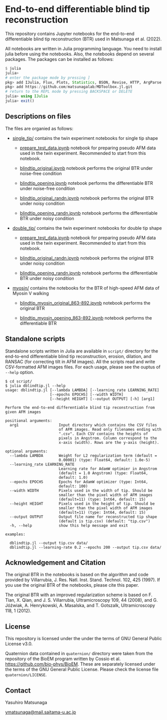 # End-to-end differentiable blind tip reconstruction

This repository contains Jupyter notebooks for the end-to-end differentiable blind tip reconstruction (BTR) used in Matsunaga et al. (2022). 

All notebooks are written in Julia programming language. You need to install julia before using the notebooks. 
Also, the notebooks depend on several packages. The packages can be installed as follows:

```julia
$ julia
julia> 
# enter the package mode by pressing ]
pkg> add IJulia, Flux, Plots, Statistics, BSON, Revise, HTTP, ArgParse
pkg> add https://github.com/matsunagalab/MDToolbox.jl.git
# return to the REPL mode by pressing BACKSPACE or DELETE
julia> using IJulia
julia> exit()
```

## Descriptions on files

The files are organied as follows:

- [single_tip/](https://github.com/matsunagalab/differentiable_BTR/tree/main/single_tip) contains the twin experiment notebooks for single tip shape

  - [prepare_test_data.ipynb](https://github.com/matsunagalab/differentiable_BTR/blob/main/single_tip/prepare_test_data.ipynb) notebook for preparing pseudo AFM data used in the twin experiment. Recommended to start from this notebook. 

  - [blindtip_original.ipynb](https://github.com/matsunagalab/differentiable_BTR/blob/main/single_tip/blindtip_original.ipynb) notebook performs the original BTR under noise-free condition
 
  - [blindtip_opening.ipynb](https://github.com/matsunagalab/differentiable_BTR/blob/main/single_tip/blindtip_opening.ipynb) notebook performs the differentiable BTR under noise-free condition

  - [blindtip_original_randn.ipynb](https://github.com/matsunagalab/differentiable_BTR/blob/main/single_tip/blindtip_original_randn.ipynb) notebook performs the original BTR under noisy condition
 
  - [blindtip_opening_randn.ipynb](https://github.com/matsunagalab/differentiable_BTR/blob/main/single_tip/blindtip_opening_randn.ipynb) notebook performs the differentiable BTR under noisy condition

- [double_tip/](https://github.com/matsunagalab/differentiable_BTR/tree/main/double_tip) contains the twin experiment notebooks for double tip shape

  - [prepare_test_data.ipynb](https://github.com/matsunagalab/differentiable_BTR/blob/main/double_tip/prepare_test_data.ipynb) notebook for preparing pseudo AFM data used in the twin experiment. Recommended to start from this notebook. 

  - [blindtip_original_randn.ipynb](https://github.com/matsunagalab/differentiable_BTR/blob/main/double_tip/blindtip_original_randn.ipynb) notebook performs the original BTR under noisy condition
 
  - [blindtip_opening_randn.ipynb](https://github.com/matsunagalab/differentiable_BTR/blob/main/double_tip/blindtip_opening_randn.ipynb) notebook performs the differentiable BTR under noisy condition

- [myosin/](https://github.com/matsunagalab/differentiable_BTR/tree/main/myosin) contains the notebooks for the BTR of high-speed AFM data of Myosin V walking

  - [blindtip_myosin_original_863-892.ipynb](https://github.com/matsunagalab/differentiable_BTR/blob/main/myosin/blindtip_myosin_original_863-892.ipynb) notebook performs the original BTR
 
  - [blindtip_myosin_opening_863-892.ipynb](https://github.com/matsunagalab/differentiable_BTR/blob/main/myosin/blindtip_myosin_opening_863-892.ipynb) notebook performs the differentiable BTR
  
## Standalone scripts

Standalone scripts written in Julia are available in `script/` directory for the end-to-end differentiable blind tip reconstruction, erosion, dilation, and RANSAC (for correcting tilt in AFM images). All the scripts read and write CSV-formatted AFM images files. For each usage, please see the ouptus of `--help` option.

```
$ cd script/
$ julia dblindtip.jl --help
usage: dblindtip.jl [--lambda LAMBDA] [--learning_rate LEARNING_RATE]
                    [--epochs EPOCHS] [--width WIDTH]
                    [--height HEIGHT] [--output OUTPUT] [-h] [arg1]

Perform the end-to-end differentiable blind tip reconstruction from
given AFM images

positional arguments:
  arg1                  Input directory which contains the CSV files
                        of AFM images. Read only filenames ending with
                        ".csv". Each CSV contains the heights of
                        pixels in Angstrom. Column correspond to the
                        x-axis (width). Rows are the y-axis (height).

optional arguments:
  --lambda LAMBDA       Weight for L2 regularization term (default =
                        0.00001) (type: Float64, default: 1.0e-5)
  --learning_rate LEARNING_RATE
                        Learning rate for AdamW optimier in Angstrom
                        (default = 1.0 Angstrom) (type: Float64,
                        default: 1.0)
  --epochs EPOCHS       Epochs for AdamW optimizer (type: Int64,
                        default: 100)
  --width WIDTH         Pixels used in the width of tip. Should be
                        smaller than the pixel width of AFM images
                        (default=11) (type: Int64, default: 15)
  --height HEIGHT       Pixels used in the height of tip. Should be
                        smaller than the pixel width of AFM images
                        (default=11) (type: Int64, default: 15)
  --output OUTPUT       Output file name for reconstructed tip shape
                        (default is tip.csv) (default: "tip.csv")
  -h, --help            show this help message and exit

examples:

  dblindtip.jl --output tip.csv data/
  dblindtip.jl --learning-rate 0.2 --epochs 200 --output tip.csv data/
```

## Acknowledgement and Citation

The original BTR in the notebooks is based on the algorithm and code provided by Villarrubia, J. Res. Natl. Inst. Stand. Technol. 102, 425 (1997). If you use the original BTR of the notebooks, please cite this paper. 

The original BTR with an improved regularization scheme is based on F. Tian, X. Qian, and J. S. Villarrubia, Ultramicroscopy 109, 44 (2008), and G. Jóźwiak, A. Henrykowski, A. Masalska, and T. Gotszalk, Ultramicroscopy 118, 1 (2012).

## License

This repository is licensed under the under the terms of GNU General Public License v3.0. 

Quaternion data contained in `quaternion/` directory were taken from the repository of the BioEM program written by Cossio et al. https://github.com/bio-phys/BioEM. These are separately licensed under the terms of the GNU General Public License. Please check the license file `quaternion/LICENSE`. 
 
## Contact

Yasuhiro Matsunaga

ymatsunaga@mail.saitama-u.ac.jp

